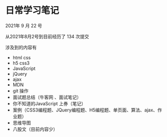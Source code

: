 # 日常学习笔记

 

2021年 9 月 22 号

从2021年8月2号到目前经历了 134 次提交

涉及到的内容有

* html css
* h5 css3
* JavaScript
* jQuery
* ajax
* MDN
* git 操作
* 面试题总结（牛客网 、面试笔记）
* 你不知道的JavaScript 上券（笔记）
* 案例（CSS3编程题、JQuery编程题、H5编程题、单页面、算法、ajax、作业题）
* 思维导图
* 八股文（目前内容少）

